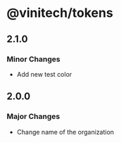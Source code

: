 # @vinitech/tokens

## 2.1.0

### Minor Changes

- Add new test color

## 2.0.0

### Major Changes

- Change name of the organization
